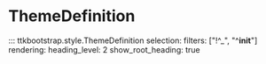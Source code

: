 # ThemeDefinition

::: ttkbootstrap.style.ThemeDefinition selection: filters: ["!^_", "^__init__"] rendering: heading_level: 2 show_root_heading: true
